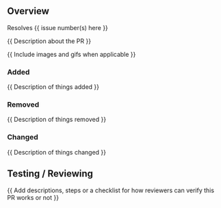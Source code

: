 ## Overview

Resolves {{ issue number(s) here }}

{{ Description about the PR }}

{{ Include images and gifs when applicable }}

### Added

{{ Description of things added }}

### Removed

{{ Description of things removed }}

### Changed

{{ Description of things changed }}


## Testing / Reviewing

{{ Add descriptions, steps or a checklist for how reviewers can verify this PR works or not }}

